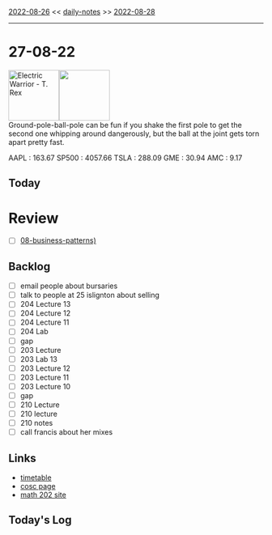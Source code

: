 [2022-08-26](daily_notes/2022-08-26) << [daily-notes](notes/daily-notes.md) >> [2022-08-28](daily_notes/2022-08-28)

---
# 27-08-22
<a href='spotify:album:2wnq5e000z2hT7qS2F8jZ5'><img src='https://i.scdn.co/image/ab67616d0000b27361a23657edb5d80fa18a630d' alt='Electric Warrior - T. Rex' height=100></a><img src='https://imgs.xkcd.com/comics/tetherball_configurations.png' height=100>
<br>Ground-pole-ball-pole can be fun if you shake the first pole to get the second one whipping around dangerously, but the ball at the joint gets torn apart pretty fast.

AAPL : 163.67 
SP500 : 4057.66 
TSLA : 288.09
GME : 30.94
AMC : 9.17

## Today



# Review
- [ ] [08-business-patterns)](notes/08-business-patterns.md)

## Backlog
- [ ] email people about bursaries
- [ ] talk to people at 25 islignton about selling
- [ ] 204 Lecture 13
- [ ] 204 Lecture 12
- [ ] 204 Lecture 11
- [ ] 204 Lab
- [ ] gap
- [ ] 203 Lecture
- [ ] 203 Lab 13
- [ ] 203 Lecture 12
- [ ] 203 Lecture 11
- [ ] 203 Lecture 10
- [ ] gap
- [ ] 210 Lecture 
- [ ] 210 lecture
- [ ] 210 notes
- [ ] call francis about her mixes

## Links
- [timetable](https://i.imgur.com/9ghbvAG.png)
- [cosc page](https://cosc203.cspages.otago.ac.nz)
- [math 202 site](https://www.maths.otago.ac.nz/?resOLAF)

## Today's Log